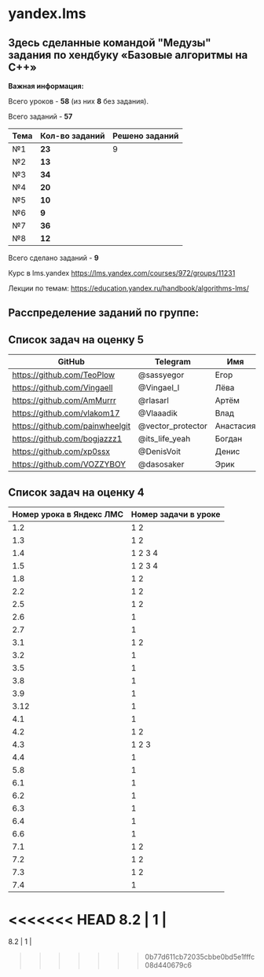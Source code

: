 # yandex.lms
## Здесь сделанные командой "Медузы" задания по хендбуку «Базовые алгоритмы на С++»

**Важная информация:**

Всего уроков - **58**  (из них **8** без задания).

Всего заданий - **57** 

Тема | Кол-во заданий | Решено заданий |
--- | --- | --- |
№1 | **23** | 9 |
№2 | **13** |  |
№3  | **34** |  |
№4  | **20** |  |
№5  | **10** |  |
№6  | **9** |  |
№7 | **36** |  |
№8  | **12** |  |

Всего сделано заданий - **9** 
 
Курс в lms.yandex
https://lms.yandex.com/courses/972/groups/11231

Лекции по темам:
https://education.yandex.ru/handbook/algorithms-lms/

## Расспределение заданий по группе:
## **Список задач на оценку 5**
GitHub | Telegram | Имя | Ранг |#| 1 | 2 | 3 | 4 | 5 | 6 | 7 | 8 |
--- | --- | --- | --- |--- |--- |--- |--- |--- |--- |--- |--- |--- |
https://github.com/TeoPlow | @sassyegor | Егор | Тимлид |#| - |  |  |  |  | - | - |  |
https://github.com/Vingaell | @Vingael_l | Лёва | Зам.Тимлид |#|  | - |  |  | - | - |  |  |
https://github.com/AmMurrr | @rlasarl | Артём | - |#| - |  |  |  | - |  |  | - | 
https://github.com/vlakom17 | @Vlaaadik | Влад | - |#| - |  | |  | - |  |  | -  | 
https://github.com/painwheelgit | @vector_protector | Анастасия | - |  #| - | - |  | - |  | - |  |  | 
https://github.com/bogjazzz1 | @its_life_yeah | Богдан | - |#|  | - |  | - |  | - |  |  | 
https://github.com/xp0ssx | @DenisVoit | Денис | - |#|  | |  | - |  |  | - | - | 
https://github.com/VOZZYBOY | @dasosaker | Эрик | - |#|  -|  | - | - |  |  |  | - | 

## **Список задач на оценку 4**
Номер урока в Яндекс ЛМС |	Номер задачи в уроке |
--- | --- |
1.2 | 1 2 |
1.3 | 1 2 |
1.4 | 1 2 3 4 | 
1.5​ | 1 2 3 4 |
1.8 | 1 2 | ​  ​ 
2.2 | 1 2 | ​
2.5 | 1 2 | ​
2.6 | 1 |
2.7 | 1 |
3.1 | 1 2 |
3.2 | 1 |
3.5 | 1 |
3.8 | 1 |
3.9 | 1 |
3.12 | 1 |
4.1 | 1 |
4.2 | 1 2 |
4.3 | 1 2 3 | 
4.4 | 1 |​
5.8 | 1 | ​
6.1 | 1 | ​
6.2 | 1 | ​
6.3 | 1 |
6.4 ​| 1 |
6.6 ​| 1 |
7.1 | 1 2 | ​ 
7.2 | 1 2 |
7.3 | 1 2 |​ 
7.4 | 1 | 
<<<<<<< HEAD
8.2 | 1 |
=======
8.2 | 1 |
>>>>>>> 0b77d611cb72035cbbe0bd5e1fffc08d440679c6

